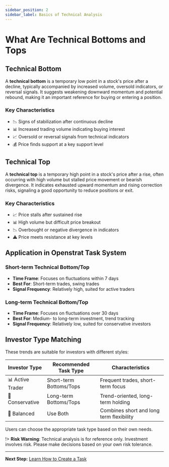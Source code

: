 ```yaml
---
sidebar_position: 2
sidebar_label: Basics of Technical Analysis
---
```


# What Are Technical Bottoms and Tops

## Technical Bottom

A **technical bottom** is a temporary low point in a stock's price after a decline, typically accompanied by increased volume, oversold indicators, or reversal signals. It suggests weakening downward momentum and potential rebound, making it an important reference for buying or entering a position.

### Key Characteristics

- 📉 Signs of stabilization after continuous decline
- 📊 Increased trading volume indicating buying interest
- 📈 Oversold or reversal signals from technical indicators
- 💰 Price finds support at a key support level

## Technical Top

A **technical top** is a temporary high point in a stock's price after a rise, often occurring with high volume but stalled price movement or bearish divergence. It indicates exhausted upward momentum and rising correction risks, signaling a good opportunity to reduce positions or exit.

### Key Characteristics

- 📈 Price stalls after sustained rise
- 📊 High volume but difficult price breakout
- 📉 Overbought or negative divergence in indicators
- ⚠️ Price meets resistance at key levels

## Application in Openstrat Task System

### Short-term Technical Bottom/Top

- **Time Frame**: Focuses on fluctuations within 7 days
- **Best For**: Short-term trades, swing trades
- **Signal Frequency**: Relatively high, suited for active traders

### Long-term Technical Bottom/Top

- **Time Frame**: Focuses on fluctuations over 30 days
- **Best For**: Medium- to long-term investment, trend tracking
- **Signal Frequency**: Relatively low, suited for conservative investors

## Investor Type Matching

These trends are suitable for investors with different styles:

| Investor Type      | Recommended Task Type        | Characteristics               |
| ------------------ | ---------------------------- | ----------------------------- |
| 📊 Active Trader   | Short-term Bottoms/Tops      | Frequent trades, short-term focus |
| 💼 Conservative     | Long-term Bottoms/Tops       | Trend-oriented, long-term holding |
| 🎯 Balanced        | Use Both                     | Combines short and long term flexibility |

Users can choose the appropriate task type based on their own needs.

!> **Risk Warning**: Technical analysis is for reference only. Investment involves risk. Please make decisions based on your own risk tolerance.

---

**Next Step:** [Learn How to Create a Task](/docs/tutorial/create)
